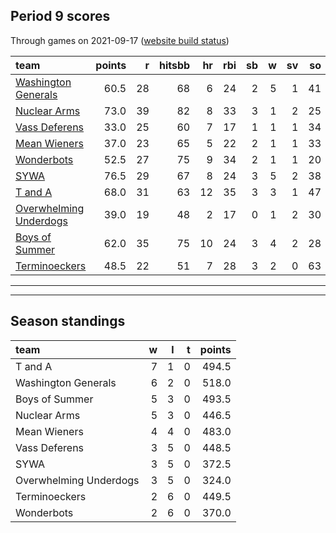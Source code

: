 

## Period 9 scores

Through games on 2021-09-17 ([website build status](https://github.com/brian-bot/pl-site/actions))


|team                                              | points|  r| hitsbb| hr| rbi| sb|  w| sv| so|   era|  whip|
|:-------------------------------------------------|------:|--:|------:|--:|---:|--:|--:|--:|--:|-----:|-----:|
|[Washington Generals](./washingtongenerals)       |   60.5| 28|     68|  6|  24|  2|  5|  1| 41| 3.500| 1.056|
|[Nuclear Arms](./nucleararms)                     |   73.0| 39|     82|  8|  33|  3|  1|  2| 25| 1.952| 1.048|
|[Vass Deferens](./vassdeferens)                   |   33.0| 25|     60|  7|  17|  1|  1|  1| 34| 6.387| 1.387|
|[Mean Wieners](./meanwieners)                     |   37.0| 23|     65|  5|  22|  2|  1|  1| 33| 5.276| 1.172|
|[Wonderbots](./wonderbots)                        |   52.5| 27|     75|  9|  34|  2|  1|  1| 20| 5.260| 1.130|
|[SYWA](./sywa)                                    |   76.5| 29|     67|  8|  24|  3|  5|  2| 38| 1.446| 0.937|
|[T and A](./tanda)                                |   68.0| 31|     63| 12|  35|  3|  3|  1| 47| 4.686| 1.413|
|[Overwhelming Underdogs](./overwhelmingunderdogs) |   39.0| 19|     48|  2|  17|  0|  1|  2| 30| 3.094| 0.844|
|[Boys of Summer](./boysofsummer)                  |   62.0| 35|     75| 10|  24|  3|  4|  2| 28| 5.819| 1.681|
|[Terminoeckers](./terminoeckers)                  |   48.5| 22|     51|  7|  28|  3|  2|  0| 63| 4.400| 1.489|

* * *
* * *

## Season standings


|team                   |  w|  l|  t| points|
|:----------------------|--:|--:|--:|------:|
|T and A                |  7|  1|  0|  494.5|
|Washington Generals    |  6|  2|  0|  518.0|
|Boys of Summer         |  5|  3|  0|  493.5|
|Nuclear Arms           |  5|  3|  0|  446.5|
|Mean Wieners           |  4|  4|  0|  483.0|
|Vass Deferens          |  3|  5|  0|  448.5|
|SYWA                   |  3|  5|  0|  372.5|
|Overwhelming Underdogs |  3|  5|  0|  324.0|
|Terminoeckers          |  2|  6|  0|  449.5|
|Wonderbots             |  2|  6|  0|  370.0|


